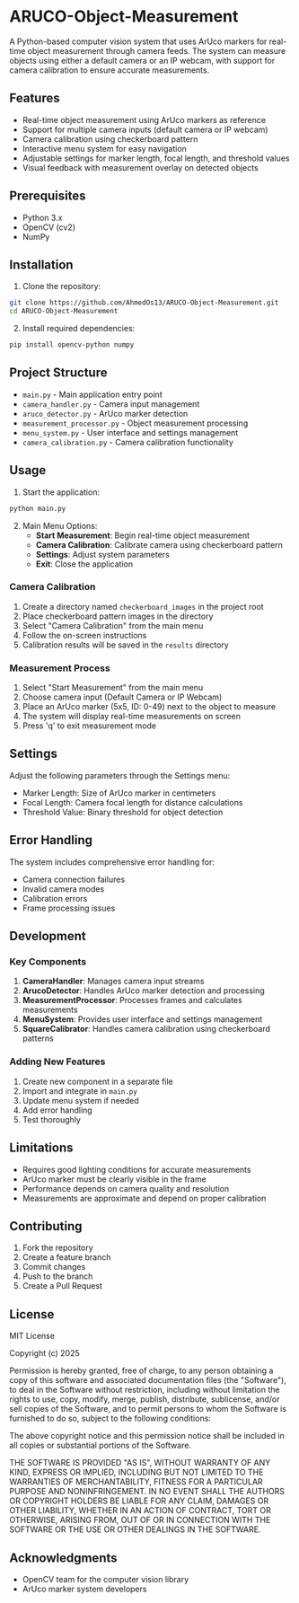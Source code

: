 # ARUCO-Object-Measurement

A Python-based computer vision system that uses ArUco markers for real-time object measurement through camera feeds. The system can measure objects using either a default camera or an IP webcam, with support for camera calibration to ensure accurate measurements.

## Features

- Real-time object measurement using ArUco markers as reference
- Support for multiple camera inputs (default camera or IP webcam)
- Camera calibration using checkerboard pattern
- Interactive menu system for easy navigation
- Adjustable settings for marker length, focal length, and threshold values
- Visual feedback with measurement overlay on detected objects

## Prerequisites

- Python 3.x
- OpenCV (cv2)
- NumPy

## Installation

1. Clone the repository:
```bash
git clone https://github.com/AhmedOs13/ARUCO-Object-Measurement.git
cd ARUCO-Object-Measurement
```

2. Install required dependencies:
```bash
pip install opencv-python numpy
```

## Project Structure

- `main.py` - Main application entry point
- `camera_handler.py` - Camera input management
- `aruco_detector.py` - ArUco marker detection
- `measurement_processor.py` - Object measurement processing
- `menu_system.py` - User interface and settings management
- `camera_calibration.py` - Camera calibration functionality

## Usage

1. Start the application:
```bash
python main.py
```

2. Main Menu Options:
   - **Start Measurement**: Begin real-time object measurement
   - **Camera Calibration**: Calibrate camera using checkerboard pattern
   - **Settings**: Adjust system parameters
   - **Exit**: Close the application

### Camera Calibration

1. Create a directory named `checkerboard_images` in the project root
2. Place checkerboard pattern images in the directory
3. Select "Camera Calibration" from the main menu
4. Follow the on-screen instructions
5. Calibration results will be saved in the `results` directory

### Measurement Process

1. Select "Start Measurement" from the main menu
2. Choose camera input (Default Camera or IP Webcam)
3. Place an ArUco marker (5x5, ID: 0-49) next to the object to measure
4. The system will display real-time measurements on screen
5. Press 'q' to exit measurement mode

## Settings

Adjust the following parameters through the Settings menu:
- Marker Length: Size of ArUco marker in centimeters
- Focal Length: Camera focal length for distance calculations
- Threshold Value: Binary threshold for object detection

## Error Handling

The system includes comprehensive error handling for:
- Camera connection failures
- Invalid camera modes
- Calibration errors
- Frame processing issues

## Development

### Key Components

1. **CameraHandler**: Manages camera input streams
2. **ArucoDetector**: Handles ArUco marker detection and processing
3. **MeasurementProcessor**: Processes frames and calculates measurements
4. **MenuSystem**: Provides user interface and settings management
5. **SquareCalibrator**: Handles camera calibration using checkerboard patterns

### Adding New Features

1. Create new component in a separate file
2. Import and integrate in `main.py`
3. Update menu system if needed
4. Add error handling
5. Test thoroughly

## Limitations

- Requires good lighting conditions for accurate measurements
- ArUco marker must be clearly visible in the frame
- Performance depends on camera quality and resolution
- Measurements are approximate and depend on proper calibration

## Contributing

1. Fork the repository
2. Create a feature branch
3. Commit changes
4. Push to the branch
5. Create a Pull Request

## License

MIT License

Copyright (c) 2025

Permission is hereby granted, free of charge, to any person obtaining a copy
of this software and associated documentation files (the "Software"), to deal
in the Software without restriction, including without limitation the rights
to use, copy, modify, merge, publish, distribute, sublicense, and/or sell
copies of the Software, and to permit persons to whom the Software is
furnished to do so, subject to the following conditions:

The above copyright notice and this permission notice shall be included in all
copies or substantial portions of the Software.

THE SOFTWARE IS PROVIDED "AS IS", WITHOUT WARRANTY OF ANY KIND, EXPRESS OR
IMPLIED, INCLUDING BUT NOT LIMITED TO THE WARRANTIES OF MERCHANTABILITY,
FITNESS FOR A PARTICULAR PURPOSE AND NONINFRINGEMENT. IN NO EVENT SHALL THE
AUTHORS OR COPYRIGHT HOLDERS BE LIABLE FOR ANY CLAIM, DAMAGES OR OTHER
LIABILITY, WHETHER IN AN ACTION OF CONTRACT, TORT OR OTHERWISE, ARISING FROM,
OUT OF OR IN CONNECTION WITH THE SOFTWARE OR THE USE OR OTHER DEALINGS IN THE
SOFTWARE.

## Acknowledgments

- OpenCV team for the computer vision library
- ArUco marker system developers
